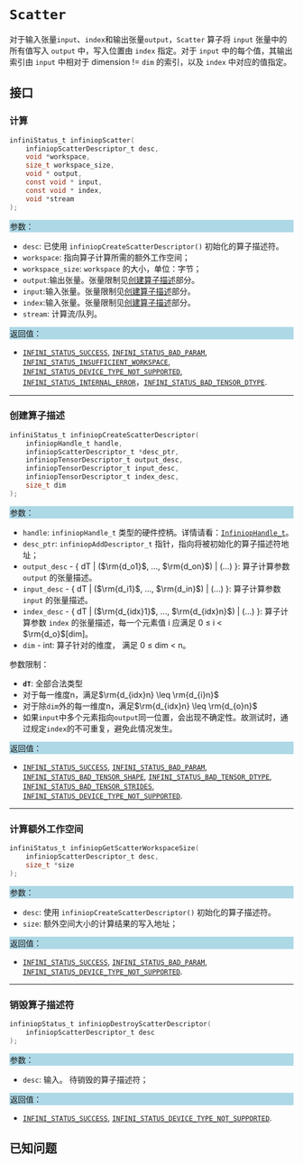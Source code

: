 
# `Scatter`

对于输入张量`input`、`index`和输出张量`output`，`Scatter` 算子将 `input` 张量中的所有值写入 `output` 中，写入位置由 `index` 指定。对于 `input` 中的每个值，其输出索引由 `input` 中相对于 dimension != `dim` 的索引，以及 `index` 中对应的值指定。


## 接口

### 计算

```c
infiniStatus_t infiniopScatter(
    infiniopScatterDescriptor_t desc,
    void *workspace,
    size_t workspace_size,
    void * output,
    const void * input,
    const void * index,
    void *stream
);
```
<div style="background-color: lightblue; padding: 1px;"> 参数： </div>

- `desc`:
  已使用 `infiniopCreateScatterDescriptor()` 初始化的算子描述符。
- `workspace`:
  指向算子计算所需的额外工作空间；
- `workspace_size`:
  `workspace` 的大小，单位：字节；
- `output`:输出张量。张量限制见[创建算子描述](#创建算子描述)部分。
- `input`:输入张量。张量限制见[创建算子描述](#创建算子描述)部分。
- `index`:输入张量。张量限制见[创建算子描述](#创建算子描述)部分。
 - `stream`: 计算流/队列。

<div style="background-color: lightblue; padding: 1px;">  返回值：</div>

- [`INFINI_STATUS_SUCCESS`], [`INFINI_STATUS_BAD_PARAM`], [`INFINI_STATUS_INSUFFICIENT_WORKSPACE`], [`INFINI_STATUS_DEVICE_TYPE_NOT_SUPPORTED`], [`INFINI_STATUS_INTERNAL_ERROR`]，[`INFINI_STATUS_BAD_TENSOR_DTYPE`].

---

### 创建算子描述

```c
infiniStatus_t infiniopCreateScatterDescriptor(
    infiniopHandle_t handle,
    infiniopScatterDescriptor_t *desc_ptr,
    infiniopTensorDescriptor_t output_desc,
    infiniopTensorDescriptor_t input_desc,
    infiniopTensorDescriptor_t index_desc,
    size_t dim
);
```
<div style="background-color: lightblue; padding: 1px;"> 参数：</div>

- `handle`:
  `infiniopHandle_t` 类型的硬件控柄。详情请看：[`InfiniopHandle_t`]。
- `desc_ptr`:
  `infiniopAddDescriptor_t` 指针，指向将被初始化的算子描述符地址；
- `output_desc` - { dT | ($\rm{d_o1}$, ..., $\rm{d_on}$) | ($...$) }:
     算子计算参数 `output` 的张量描述。
- `input_desc` - { dT | ($\rm{d_i1}$, ..., $\rm{d_in}$) | ($...$) }:
     算子计算参数 `input` 的张量描述。
- `index_desc` - { dT | ($\rm{d_{idx}1}$, ..., $\rm{d_{idx}n}$) | ($...$) }:
     算子计算参数 `index` 的张量描述，每一个元素值 i 应满足 0 $\leq$ i $\lt$ $\rm{d_o}$[dim]。
- `dim` - int:
    算子针对的维度， 满足 0 $\leq$ dim $\lt$ n。

参数限制：

- **`dT`**:  全部合法类型
- 对于每一维度n，满足$\rm{d_{idx}n} \leq \rm{d_{i}n}$
- 对于除`dim`外的每一维度n，满足$\rm{d_{idx}n} \leq \rm{d_{o}n}$
- 如果`input`中多个元素指向`output`同一位置，会出现不确定性。故测试时，通过规定`index`的不可重复，避免此情况发生。

<div style="background-color: lightblue; padding: 1px;"> 返回值：</div>

- [`INFINI_STATUS_SUCCESS`], [`INFINI_STATUS_BAD_PARAM`], [`INFINI_STATUS_BAD_TENSOR_SHAPE`], [`INFINI_STATUS_BAD_TENSOR_DTYPE`], [`INFINI_STATUS_BAD_TENSOR_STRIDES`], [`INFINI_STATUS_DEVICE_TYPE_NOT_SUPPORTED`].
---

### 计算额外工作空间

```c
infiniStatus_t infiniopGetScatterWorkspaceSize(
    infiniopScatterDescriptor_t desc,
    size_t *size
);
```
<div style="background-color: lightblue; padding: 1px;"> 参数：</div>

- `desc`: 使用 `infiniopCreateScatterDescriptor()` 初始化的算子描述符。
- `size`:
  额外空间大小的计算结果的写入地址；

<div style="background-color: lightblue; padding: 1px;"> 返回值：</div>

 - [`INFINI_STATUS_SUCCESS`], [`INFINI_STATUS_BAD_PARAM`], [`INFINI_STATUS_DEVICE_TYPE_NOT_SUPPORTED`].

---

### 销毁算子描述符

```c
infiniopStatus_t infiniopDestroyScatterDescriptor(
    infiniopScatterDescriptor_t desc
);
```

<div style="background-color: lightblue; padding: 1px;"> 参数： </div>

- `desc`:
  输入。 待销毁的算子描述符；

<div style="background-color: lightblue; padding: 1px;"> 返回值： </div>

- [`INFINI_STATUS_SUCCESS`], [`INFINI_STATUS_DEVICE_TYPE_NOT_SUPPORTED`].

## 已知问题



<!-- 链接 -->
[`InfiniopHandle_t`]: /infiniop/handle/README.md

[`INFINI_STATUS_SUCCESS`]: /common/status/README.md#INFINI_STATUS_SUCCESS
[`INFINI_STATUS_BAD_PARAM`]: /common/status/README.md#INFINI_STATUS_BAD_PARAM
[`INFINI_STATUS_INSUFFICIENT_WORKSPACE`]: /common/status/README.md#INFINI_STATUS_INSUFFICIENT_WORKSPACE
[`INFINI_STATUS_DEVICE_TYPE_NOT_SUPPORTED`]: /common/status/README.md#INFINI_STATUS_DEVICE_TYPE_NOT_SUPPORTED
[`INFINI_STATUS_INTERNAL_ERROR`]: /common/status/README.md#INFINI_STATUS_INTERNAL_ERROR
[`INFINI_STATUS_NULL_POINTER`]: /common/status/README.md#INFINI_STATUS_NULL_POINTER
[`INFINI_STATUS_BAD_TENSOR_SHAPE`]: /common/status/README.md#INFINI_STATUS_BAD_TENSOR_SHAPE
[`INFINI_STATUS_BAD_TENSOR_DTYPE`]: /common/status/README.md#INFINI_STATUS_BAD_TENSOR_DTYPE
[`INFINI_STATUS_BAD_TENSOR_STRIDES`]: /common/status/README.md#INFINI_STATUS_BAD_TENSOR_STRIDES
